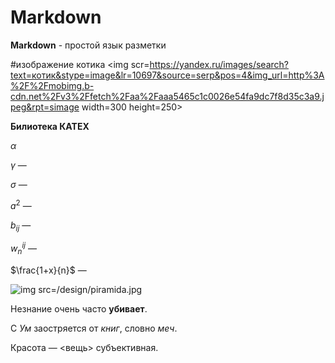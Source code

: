# Markdown

**Markdown** - простой язык разметки

#изображение котика 
<img scr=https://yandex.ru/images/search?text=котик&stype=image&lr=10697&source=serp&pos=4&img_url=http%3A%2F%2Fmobimg.b-cdn.net%2Fv3%2Ffetch%2Faa%2Faaa5465c1c0026e54fa9dc7f8d35c3a9.jpeg&rpt=simage width=300 height=250>


**Билиотека КАТЕХ**

  $\alpha$ 
  
  $\gamma$ — 

  $\sigma$ — 

  $a^2$ — 

  $b_{ij}$ — 

  $w^{ij}_n$ — 

  $\frac{1+x}{n}$ — 

  ![img src=/design/piramida.jpg]()

 Незнание очень часто **убивает**.

 C *Ум* заостряется от *книг*, словно *меч*.

 Красота — <вещь> субъективная.
